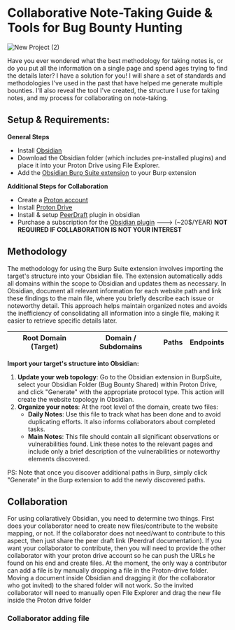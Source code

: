 
# Collaborative Note-Taking Guide & Tools for Bug Bounty Hunting

![New Project (2)](https://github.com/user-attachments/assets/50310567-9135-4f51-9d9a-6258e88e0b3d)

Have you ever wondered what the best methodology for taking notes is, or do you put all the information on a single page and spend ages trying to find the details later? I have a solution for you! I will share a set of standards and methodologies I've used in the past that have helped me generate multiple bounties. I'll also reveal the tool I've created, the structure I use for taking notes, and my process for collaborating on note-taking.

## Setup & Requirements:

**General Steps**
- Install [Obsidian](https://obsidian.md/)
- Download the Obsidian folder (which includes pre-installed plugins) and place it into your Proton Drive using File Explorer.
- Add the [Obsidian Burp Suite extension](https://github.com/Hacking-Notes/collaborative-note-taking-guide-bug-bounty-tools/blob/main/Obsidan_BurpSuite.py) to your Burp extension

**Additional Steps for Collaboration**
- Create a [Proton account](https://proton.me/support/set-up-proton-drive)
- Install [Proton Drive](https://proton.me/drive/download)
- Install & setup [PeerDraft](https://www.peerdraft.app/) plugin in obsidian
- Purchase a subscription for the [Obsidian plugin](https://www.peerdraft.app/) ---> (~20$/YEAR) **NOT REQUIRED IF COLLABORATION IS NOT YOUR INTEREST**

## Methodology

The methodology for using the Burp Suite extension involves importing the target's structure into your Obsidian file. The extension automatically adds all domains within the scope to Obsidian and updates them as necessary. In Obsidian, document all relevant information for each website path and link these findings to the main file, where you briefly describe each issue or noteworthy detail. This approach helps maintain organized notes and avoids the inefficiency of consolidating all information into a single file, making it easier to retrieve specific details later.

| Root Domain (Target) | Domain / Subdomains | Paths | Endpoints|
| -------------------- | ------------------- | ----- | -------- |


**Import your target's structure into Obsidian:**

1. **Update your web topology**: Go to the Obsidian extension in BurpSuite, select your Obsidian Folder (Bug Bounty Shared) within Proton Drive, and click "Generate" with the appropriate protocol type. This action will create the website topology in Obsidian.
2. **Organize your notes**: At the root level of the domain, create two files:
   - **Daily Notes**: Use this file to track what has been done and to avoid duplicating efforts. It also informs collaborators about completed tasks.
   - **Main Notes**: This file should contain all significant observations or vulnerabilities found. Link these notes to the relevant pages and include only a brief description of the vulnerabilities or noteworthy elements discovered.

PS: Note that once you discover additional paths in Burp, simply click "Generate" in the Burp extension to add the newly discovered paths.

## Collaboration

For using collaratively Obsidian, you need to determine two things. First does your collaborator need to create new files/contribute to the website mapping, or not. If the collaborator does not need/want to contribute to this aspect, then just share the peer draft link (Peerdraf documentation). If you want your collaborator to contribute, then you will need to provide the other collaborator with your proton drive account so he can push the URLs he found on his end and create files. At the moment, the only way a contributor can add a file is by manually dropping a file in the Proton-drive folder. Moving a document inside Obsidian and dragging it (for the collaborator who got invited) to the shared folder will not work. So the invited collaborator will need to manually open File Explorer and drag the new file inside the Proton drive folder

### Collaborator adding file


